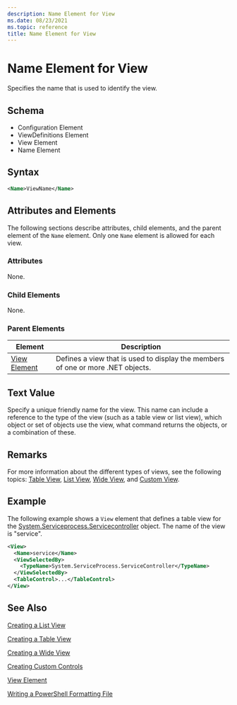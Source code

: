 ```yaml
---
description: Name Element for View
ms.date: 08/23/2021
ms.topic: reference
title: Name Element for View
---
```

# Name Element for View

Specifies the name that is used to identify the view.

## Schema

- Configuration Element
- ViewDefinitions Element
- View Element
- Name Element

## Syntax

```xml
<Name>ViewName</Name>
```

## Attributes and Elements

The following sections describe attributes, child elements, and the parent element of the `Name`
element. Only one `Name` element is allowed for each view.

### Attributes

None.

### Child Elements

None.

### Parent Elements

|Element|Description|
|-------------|-----------------|
|[View Element](./view-element-format.md)|Defines a view that is used to display the members of one or more .NET objects.|

## Text Value

Specify a unique friendly name for the view. This name can include a reference to the type of the
view (such as a table view or list view), which object or set of objects use the view, what command
returns the objects, or a combination of these.

## Remarks

For more information about the different types of views, see the following topics: [Table View](./creating-a-table-view.md),
[List View](./creating-a-list-view.md), [Wide View](./creating-a-wide-view.md), and [Custom View](./creating-custom-controls.md).

## Example

The following example shows a `View` element that defines a table view for the [System.Serviceprocess.Servicecontroller](/dotnet/api/System.ServiceProcess.ServiceController)
object. The name of the view is "service".

```xml
<View>
  <Name>service</Name>
  <ViewSelectedBy>
    <TypeName>System.ServiceProcess.ServiceController</TypeName>
  </ViewSelectedBy>
  <TableControl>...</TableControl>
</View>

```

## See Also

[Creating a List View](./creating-a-list-view.md)

[Creating a Table View](./creating-a-table-view.md)

[Creating a Wide View](./creating-a-wide-view.md)

[Creating Custom Controls](./creating-custom-controls.md)

[View Element](./view-element-format.md)

[Writing a PowerShell Formatting File](./writing-a-powershell-formatting-file.md)

